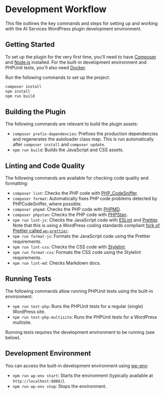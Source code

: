 # Development Workflow

This file outlines the key commands and steps for setting up and working with the AI Services WordPress plugin development environment.

## Getting Started

To set up the plugin for the very first time, you'll need to have [Composer](https://getcomposer.org/) and [Node.js](https://nodejs.org/) installed. For the built-in development environment and PHPUnit tests, you'll also need [Docker](https://www.docker.com/).

Run the following commands to set up the project:

```sh
composer install
npm install
npm run build
```

## Building the Plugin

The following commands are relevant to build the plugin assets:

- `composer prefix-dependencies`: Prefixes the production dependencies and regenerates the autoloader class map. This is run automatically after `composer install` and `composer update`.
- `npm run build`: Builds the JavaScript and CSS assets.

## Linting and Code Quality

The following commands are available for checking code quality and formatting:

- `composer lint`: Checks the PHP code with [PHP_CodeSniffer](https://github.com/PHPCSStandards/PHP_CodeSniffer/).
- `composer format`: Automatically fixes PHP code problems detected by PHPCodeSniffer, where possible.
- `composer phpmd`: Checks the PHP code with [PHPMD](https://github.com/phpmd/phpmd).
- `composer phpstan`: Checks the PHP code with [PHPStan](https://github.com/phpstan/phpstan).
- `npm run lint-js`: Checks the JavaScript code with [ESLint](https://eslint.io/) and [Prettier](https://prettier.io/). Note that this is using a WordPress coding standards compliant [fork of Prettier called `wp-prettier`](https://www.npmjs.com/package/wp-prettier).
- `npm run format-js`: Formats the JavaScript code using the Prettier requirements.
- `npm run lint-css`: Checks the CSS code with [Stylelint](https://stylelint.io/).
- `npm run format-css`: Formats the CSS code using the Stylelint requirements.
- `npm run lint-md`: Checks Markdown docs.

## Running Tests

The following commands allow running PHPUnit tests using the built-in environment:

- `npm run test-php`: Runs the PHPUnit tests for a regular (single) WordPress site.
- `npm run test-php-multisite`: Runs the PHPUnit tests for a WordPress multisite.

Running tests requires the development environment to be running (see below).

## Development Environment

You can access the built-in development environment using [wp-env](https://www.npmjs.com/package/@wordpress/env):

- `npm run wp-env start`: Starts the environment (typically available at `http://localhost:8888/`).
- `npm run wp-env stop`: Stops the environment.
